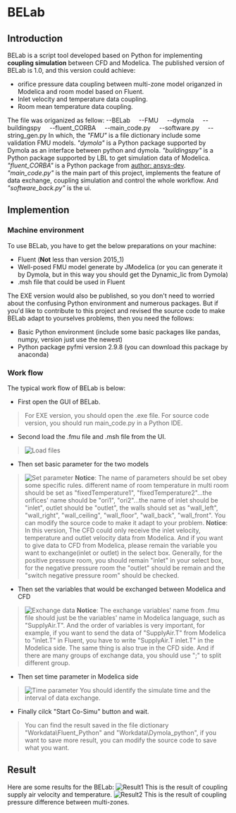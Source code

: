 # BELab
## Introduction
BELab is a script tool developed based on Python for implementing **coupling simulation** between CFD and Modelica.
The published version of BELab is 1.0, and this version could achieve:

*    orifice pressure data coupling between multi-zone model origanzed in Modelica and room model based on Fluent.
*    Inlet velocity and temperature data coupling.
*    Room mean temperature data coupling.

The file was origanized as fellow:
--BELab
&nbsp;&nbsp;&nbsp;&nbsp;--FMU
&nbsp;&nbsp;&nbsp;&nbsp;--dymola
&nbsp;&nbsp;&nbsp;&nbsp;--buildingspy
&nbsp;&nbsp;&nbsp;&nbsp;--fluent_CORBA
&nbsp;&nbsp;&nbsp;&nbsp;--main_code.py
&nbsp;&nbsp;&nbsp;&nbsp;--software.py
&nbsp;&nbsp;&nbsp;&nbsp;--string_gen.py
In which, the *"FMU"* is a file dictionary include some validation FMU models. *"dymola"* is a Python package supported by Dymola as an interface between python and dymola. *"buildingspy"* is a Python package supported by LBL to get simulation data of Modelica. *"fluent_CORBA"* is a Python package from [author: ansys-dev](https://github.com/ansys-dev/fluent_corba). *"main_code.py"* is the main part of this project, implements the feature of data exchange, coupling simulation and control the whole workflow. And *"software_back.py"* is the ui.
## Implemention
### Machine environment
To use BELab, you have to get the below preparations on your machine:
*    Fluent (**Not** less than version 2015_1)
*    Well-posed FMU model generate by JModelica (or you can generate it by Dymola, but in this way you should get the Dynamic_lic from Dymola)
*    .msh file that could be used in Fluent

The EXE version would also be published, so you don't need to worried about the confusing Python environment and numerous packages. But if you'd like to contribute to this project and revised the source code to make BELab adapt to yourselves problems, then you need the follows:
*    Basic Python environment (include some basic packages like pandas, numpy, version just use the newest)
*    Python package pyfmi version 2.9.8 (you can download this package by anaconda)

### Work flow
The typical work flow of BELab is below:
*    First open the GUI of BELab. 
>    For EXE version, you should open the .exe file. For source code version, you should run main_code.py in a Python IDE.

*    Second load the .fmu file and .msh file from the UI.
>    ![Load files](https://github.com/wenzheshang/BELab/blob/main/image_for_readme/load_file.png)

*    Then set basic parameter for the two models
>    ![Set parameter](https://github.com/wenzheshang/BELab/blob/main/image_for_readme/set_parameter.png)
>    **Notice**: The name of parameters should be set obey some specific rules. different name of room temperature in multi room should be set as "fixedTemperature1", "fixedTemperature2"...the orifices' name should be "ori1", "ori2"...the name of inlet should be "inlet", outlet should be "outlet", the walls should set as "wall_left", "wall_right", "wall_ceiling", "wall_floor", "wall_back", "wall_front". You can modify the source code to make it adapt to your problem.
>    **Notice**: In this version, The CFD could only receive the inlet velocity, temperature and outlet velocity data from Modelica. And if you want to give data to CFD from Modelica, please remain the variable you want to exchange(inlet or outlet) in the select box. Generally, for the positive pressure room, you should remain "inlet" in your select box, for the negative pressure room the "outlet" should be remain and the "switch negative pressure room" should be checked.

*    Then set the variables that would be exchanged between Modelica and CFD
>    ![Exchange data](https://github.com/wenzheshang/BELab/blob/main/image_for_readme/exchange_variable.png)
>    **Notice**: The exchange variables' name from .fmu file should just be the variables' name in Modelica language, such as "SupplyAir.T". And the order of variables is very important, for example, if you want to send the data of "SupplyAir.T" from Modelica to "inlet.T" in Fluent, you have to write "SupplyAir.T inlet.T" in the Modelica side. The same thing is also true in the CFD side. And if there are many groups of exchange data, you should use ";" to split different group.

*    Then set time parameter in Modelica side
>    ![Time parameter](https://github.com/wenzheshang/BELab/blob/main/image_for_readme/set_time.png)
>    You should identify the simulate time and the interval of data exchange.

*    Finally cilck "Start Co-Simu" button and wait.
>    You can find the result saved in the file dictionary "Workdata\Fluent_Python" and "Workdata\Dymola_python", if you want to save more result, you can modify the source code to save what you want.

## Result
Here are some results for the BELab:
![Result1](https://github.com/wenzheshang/BELab/blob/main/image_for_readme/result1.png)
This is the result of coupling supply air velocity and temperature.
![Result2](https://github.com/wenzheshang/BELab/blob/main/image_for_readme/result2.png)
This is the result of coupling pressure difference between multi-zones.